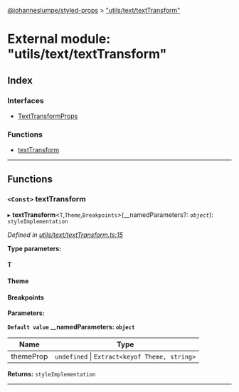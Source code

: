 [@johanneslumpe/styled-props](../README.md) > ["utils/text/textTransform"](../modules/_utils_text_texttransform_.md)

# External module: "utils/text/textTransform"

## Index

### Interfaces

* [TextTransformProps](../interfaces/_utils_text_texttransform_.texttransformprops.md)

### Functions

* [textTransform](_utils_text_texttransform_.md#texttransform)

---

## Functions

<a id="texttransform"></a>

### `<Const>` textTransform

▸ **textTransform**<`T`,`Theme`,`Breakpoints`>(__namedParameters?: *`object`*): `styleImplementation`

*Defined in [utils/text/textTransform.ts:15](https://github.com/johanneslumpe/styled-props/blob/8e709f1/src/utils/text/textTransform.ts#L15)*

**Type parameters:**

#### T 
#### Theme 
#### Breakpoints 
**Parameters:**

**`Default value` __namedParameters: `object`**

| Name | Type |
| ------ | ------ |
| themeProp | `undefined` \| `Extract<keyof Theme, string>` |

**Returns:** `styleImplementation`

___

